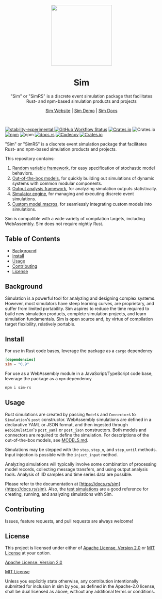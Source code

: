 <div align="center">
	<img src="https://simrs.com/images/logo.png" width="200" height="200">
	<h1>Sim</h1>
  <p>"Sim" or "SimRS" is a discrete event simulation package that facilitates<br>Rust- and npm-based simulation products and projects</p>
  <p><a href="https://simrs.com">Sim Website</a> | <a href="https://simrs.com/demo/">Sim Demo</a> | <a href="https://docs.rs/sim/">Sim Docs</p>
  <br>
</div>

![stability-experimental](https://img.shields.io/badge/stability-experimental-bd0058.svg?style=flat-square)
[![GitHub Workflow Status](https://img.shields.io/github/workflow/status/ndebuhr/sim/CI?style=flat-square)](https://github.com/ndebuhr/sim/actions)
[![Crates.io](https://img.shields.io/crates/v/sim?style=flat-square)](https://crates.io/crates/sim)
![Crates.io](https://img.shields.io/crates/d/sim?label=crate%20downloads&style=flat-square)
[![npm](https://img.shields.io/npm/v/sim-rs?style=flat-square)](https://www.npmjs.com/package/sim-rs)
![npm](https://img.shields.io/npm/dt/sim-rs?label=npm%20downloads&style=flat-square)
[![docs.rs](https://img.shields.io/badge/docs.rs-sim-purple?style=flat-square)](https://docs.rs/sim/)
[![Codecov](https://img.shields.io/codecov/c/github/ndebuhr/sim?style=flat-square)](https://codecov.io/gh/ndebuhr/sim)
[![Crates.io](https://img.shields.io/crates/l/sim?style=flat-square)](#license)

"Sim" or "SimRS" is a discrete event simulation package that facilitates Rust- and npm-based simulation products and projects.

This repository contains:

1. [Random variable framework](/sim/src/input_modeling), for easy specification of stochastic model behaviors.
2. [Out-of-the-box models](/sim/src/models), for quickly building out simulations of dynamic systems with common modular components.
3. [Output analysis framework](/sim/src/output_analysis), for analyzing simulation outputs statistically.
4. [Simulator engine](/sim/src/simulator), for managing and executing discrete event simulations.
5. [Custom model macros](/sim_derive/src), for seamlessly integrating custom models into simulations.

Sim is compatible with a wide variety of compilation targets, including WebAssembly.  Sim does not require nightly Rust.

## Table of Contents

- [Background](#background)
- [Install](#install)
- [Usage](#usage)
- [Contributing](#contributing)
- [License](#license)

## Background

Simulation is a powerful tool for analyzing and designing complex systems.  However, most simulators have steep learning curves, are proprietary, and suffer from limited portability.  Sim aspires to reduce the time required to build new simulation products, complete simulation projects, and learn simulation fundamentals.  Sim is open source and, by virtue of compilation target flexibility, relatively portable.

## Install

For use in Rust code bases, leverage the package as a `cargo` dependency

```toml
[dependencies]
sim = "0.9"
```

For use as a WebAssembly module in a JavaScript/TypeScript code base, leverage the package as a `npm` dependency

```bash
npm i sim-rs
```

## Usage

Rust simulations are created by passing `Model`s and `Connector`s to `Simulation`'s `post` constructor.  WebAssembly simulations are defined in a declarative YAML or JSON format, and then ingested through `WebSimulation`'s `post_yaml` or `post_json` constructors.  Both models and connectors are required to define the simulation.  For descriptions of the out-of-the-box models, see [MODELS.md](/MODELS.md).

Simulations may be stepped with the `step`, `step_n`, and `step_until` methods.  Input injection is possible with the `inject_input` method.

Analyzing simulations will typically involve some combination of processing model records, collecting message transfers, and using output analysis tools.  Analysis of IID samples and time series data are possible.

Please refer to the documentation at [https://docs.rs/sim](https://docs.rs/sim).  Also, the [test simulations](/sim/tests) are a good reference for creating, running, and analyzing simulations with Sim.

## Contributing

Issues, feature requests, and pull requests are always welcome!

## License

This project is licensed under either of [Apache License, Version 2.0](https://www.apache.org/licenses/LICENSE-2.0) or [MIT License](https://opensource.org/licenses/MIT) at your option.

[Apache License, Version 2.0](LICENSE-APACHE)

[MIT License](LICENSE-MIT)

Unless you explicitly state otherwise, any contribution intentionally submitted for inclusion in sim by you, as defined in the Apache-2.0 license, shall be dual licensed as above, without any additional terms or conditions.